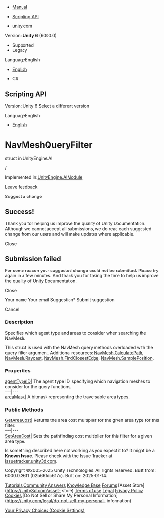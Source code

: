 [ ]()

  * [Manual](../Manual/index.html)
  * [Scripting API](../ScriptReference/index.html)

  * [unity.com](https://unity.com/)

Version: **Unity 6** (6000.0)

  * Supported
  * Legacy

LanguageEnglish

  * [English]()

  * C#

[ ](https://docs.unity3d.com)

## Scripting API

Version: Unity 6 Select a different version

LanguageEnglish

  * [English]()

# NavMeshQueryFilter

struct in UnityEngine.AI

/

Implemented in:[UnityEngine.AIModule](UnityEngine.AIModule.html)

Leave feedback

Suggest a change

## Success!

Thank you for helping us improve the quality of Unity Documentation. Although
we cannot accept all submissions, we do read each suggested change from our
users and will make updates where applicable.

Close

## Submission failed

For some reason your suggested change could not be submitted. Please <a>try
again</a> in a few minutes. And thank you for taking the time to help us
improve the quality of Unity Documentation.

Close

Your name Your email Suggestion* Submit suggestion

Cancel

[ ]()

### Description

Specifies which agent type and areas to consider when searching the NavMesh.

This struct is used with the NavMesh query methods overloaded with the query
filter argument. Additional resources:
[NavMesh.CalculatePath](AI.NavMesh.CalculatePath.html),
[NavMesh.Raycast](AI.NavMesh.Raycast.html),
[NavMesh.FindClosestEdge](AI.NavMesh.FindClosestEdge.html),
[NavMesh.SamplePosition](AI.NavMesh.SamplePosition.html).

### Properties

[agentTypeID](AI.NavMeshQueryFilter-agentTypeID.html)| The agent type ID,
specifying which navigation meshes to consider for the query functions.  
---|---  
[areaMask](AI.NavMeshQueryFilter-areaMask.html)| A bitmask representing the
traversable area types.  
  
### Public Methods

[GetAreaCost](AI.NavMeshQueryFilter.GetAreaCost.html)| Returns the area cost
multiplier for the given area type for this filter.  
---|---  
[SetAreaCost](AI.NavMeshQueryFilter.SetAreaCost.html)| Sets the pathfinding
cost multiplier for this filter for a given area type.  
  
Is something described here not working as you expect it to? It might be a
**Known Issue**. Please check with the Issue Tracker at
[issuetracker.unity3d.com](https://issuetracker.unity3d.com).

Copyright ©2005-2025 Unity Technologies. All rights reserved. Built from:
6000.0.36f1 (02b661dc617c). Built on: 2025-01-14.

[Tutorials](https://unity3d.com/learn) [Community
Answers](https://answers.unity3d.com) [Knowledge
Base](https://support.unity3d.com/hc/en-us)
[Forums](https://forum.unity3d.com) [Asset Store](https://unity3d.com/asset-
store) [Terms of use](https://docs.unity3d.com/Manual/TermsOfUse.html)
[Legal](https://unity.com/legal) [Privacy
Policy](https://unity.com/legal/privacy-policy)
[Cookies](https://unity.com/legal/cookie-policy) [Do Not Sell or Share My
Personal Information](https://unity.com/legal/do-not-sell-my-personal-
information)

[Your Privacy Choices (Cookie Settings)](javascript:void\(0\);)

